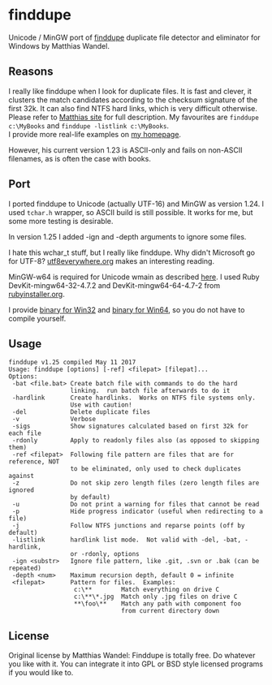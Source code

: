 # finddupe
Unicode / MinGW port of [finddupe](http://www.sentex.net/~mwandel/finddupe/) duplicate file detector and eliminator for Windows by Matthias Wandel.

## Reasons
I really like finddupe when I look for duplicate files. It is fast and clever, it clusters the match candidates according to the checksum signature of the first 32k. It can also find NTFS hard links, which is very difficult otherwise. Please refer to [Matthias site](http://www.sentex.net/~mwandel/finddupe/) for full description. My favourites are
`finddupe c:\MyBooks` and `finddupe -listlink c:\MyBooks`.  
I provide more real-life examples on [my homepage](https://www.jurasz.de/finddupe).

However, his current version 1.23 is ASCII-only and fails on non-ASCII filenames, as is often the case with books.

## Port
I ported finddupe to Unicode (actually UTF-16) and MinGW as version 1.24. I used `tchar.h` wrapper, so ASCII build is still possible. It works for me, but some more testing is desirable. 

In version 1.25 I added -ign and -depth arguments to ignore some files.

I hate this wchar_t stuff, but I really like finddupe. Why didn't Microsoft go for UTF-8? [utf8everywhere.org](http://utf8everywhere.org/) makes an interesting reading.

MinGW-w64 is required for Unicode wmain as described [here](https://sourceforge.net/p/mingw-w64/wiki2/Unicode%20apps/). I used Ruby DevKit-mingw64-32-4.7.2 and DevKit-mingw64-64-4.7-2 from [rubyinstaller.org](http://rubyinstaller.org/downloads/).   

I provide [binary for Win32](finddupe.exe) and [binary for Win64](finddupe64.exe), so you do not have to compile yourself.

## Usage
```
finddupe v1.25 compiled May 11 2017
Usage: finddupe [options] [-ref] <filepat> [filepat]...
Options:
 -bat <file.bat> Create batch file with commands to do the hard
                 linking.  run batch file afterwards to do it
 -hardlink       Create hardlinks.  Works on NTFS file systems only.
                 Use with caution!
 -del            Delete duplicate files
 -v              Verbose
 -sigs           Show signatures calculated based on first 32k for each file
 -rdonly         Apply to readonly files also (as opposed to skipping them)
 -ref <filepat>  Following file pattern are files that are for reference, NOT
                 to be eliminated, only used to check duplicates against
 -z              Do not skip zero length files (zero length files are ignored
                 by default)
 -u              Do not print a warning for files that cannot be read
 -p              Hide progress indicator (useful when redirecting to a file)
 -j              Follow NTFS junctions and reparse points (off by default)
 -listlink       hardlink list mode.  Not valid with -del, -bat, -hardlink,
                 or -rdonly, options
 -ign <substr>   Ignore file pattern, like .git, .svn or .bak (can be repeated)
 -depth <num>    Maximum recursion depth, default 0 = infinite
 <filepat>       Pattern for files.  Examples:
                  c:\**        Match everything on drive C
                  c:\**\*.jpg  Match only .jpg files on drive C
                  **\foo\**    Match any path with component foo
                               from current directory down
```

## License
Original license by Matthias Wandel: Finddupe is totally free. Do whatever you like with it. You can integrate it into GPL or BSD style licensed programs if you would like to.
